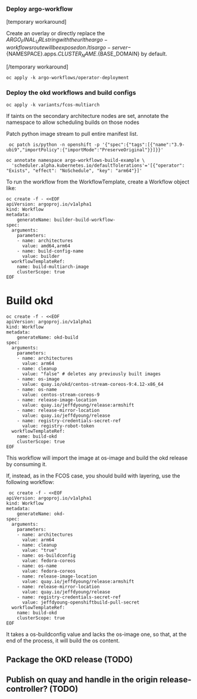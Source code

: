 ### Deploy argo-workflow

[temporary workaround]

Create an overlay or directly replace the ${ARGO_FINAL_URL} string with the url the argo-workflows route will be exposed on.
It is argo-server-${NAMESPACE}.apps.${CLUSTER_NAME}.${BASE_DOMAIN} by default.

[/temporary workaround]

```shell
oc apply -k argo-workflows/operator-deployment
```

### Deploy the okd workflows and build configs

```shell
oc apply -k variants/fcos-multiarch
```
If taints on the secondary architecture nodes are set, annotate the namespace to allow scheduling builds on those nodes

Patch python image stream to pull entire manifest list.
``` shell
 oc patch is/python -n openshift -p '{"spec":{"tags":[{"name":"3.9-ubi9","importPolicy":{"importMode":"PreserveOriginal"}}]}}'
```

```shell
oc annotate namespace argo-workflows-build-example \
  'scheduler.alpha.kubernetes.io/defaultTolerations'='[{"operator": "Exists", "effect": "NoSchedule", "key": "arm64"}]'
```

To run the workflow from the WorkflowTemplate, create a Workflow object like:

```shell
oc create -f - <<EOF
apiVersion: argoproj.io/v1alpha1
kind: Workflow
metadata:
    generateName: builder-build-workflow-
spec:
  arguments:
    parameters:
    - name: architectures
      value: amd64,arm64
    - name: build-config-name
      value: builder
  workflowTemplateRef:
    name: build-multiarch-image
    clusterScope: true
EOF
```

# Build okd 

```shell
oc create -f - <<EOF
apiVersion: argoproj.io/v1alpha1
kind: Workflow
metadata:
    generateName: okd-build
spec:
  arguments:
    parameters:
    - name: architectures
      value: arm64
    - name: cleanup
      value: "false" # deletes any previously built images
    - name: os-image
      value: quay.io/okd/centos-stream-coreos-9:4.12-x86_64
    - name: os-name
      value: centos-stream-coreos-9
    - name: release-image-location 
      value: quay.io/jeffdyoung/release:armshift
    - name: release-mirror-location
      value: quay.io/jeffdyoung/release
    - name: registry-credentials-secret-ref
      value: registry-robot-token
  workflowTemplateRef:
    name: build-okd
    clusterScope: true
EOF

```

This workflow will import the image at os-image and build the okd release by consuming it.

If, instead, as in the FCOS case, you should build with layering, use the following workflow:

```shell
 oc create -f - <<EOF
apiVersion: argoproj.io/v1alpha1
kind: Workflow
metadata:
    generateName: okd-
spec:
  arguments:
    parameters:
    - name: architectures
      value: arm64
    - name: cleanup
      value: "true"
    - name: os-buildconfig
      value: fedora-coreos
    - name: os-name
      value: fedora-coreos
    - name: release-image-location 
      value: quay.io/jeffdyoung/release:armshift
    - name: release-mirror-location
      value: quay.io/jeffdyoung/release
    - name: registry-credentials-secret-ref
      value: jeffdyoung-openshiftbuild-pull-secret
  workflowTemplateRef:
    name: build-okd
    clusterScope: true
EOF

```

It takes a os-buildconfig value and lacks the os-image one, so that, at the end of the process, it will build the
os content.

## Package the OKD release (TODO)

## Publish on quay and handle in the origin release-controller? (TODO)

